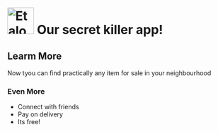 # <a href='http://etalopo.com'><img src='https://db3pap002files.storage.live.com/y4pf2JMc85UfzHGgBGXD4TFxk9UrNYPDP-RAJUy4h7AwWmM0i34A3DZsC5w7ma_ArmqLCiYnGd3zpw-q7uPniIwbYQdTQghtXlw7ug1_mOMZZxDzh99qPddow0gGvFMj6ScIw7jbbYb2xvbw4DH0YJqEcIhq7ZZrubMw2ztk7z8AYHDyZbegtA5DfkQfdO_fuXY/EtalopoFont.ai?psid=1&width=1362&height=2048' height='60' alt='Etalopo Logo' /></a> Our secret killer app!

## Learm More
Now tyou can find practically any item for sale in your neighbourhood

### Even More
- Connect with friends
- Pay on delivery
- Its free!
